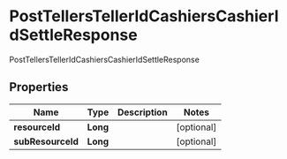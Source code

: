 

# PostTellersTellerIdCashiersCashierIdSettleResponse

PostTellersTellerIdCashiersCashierIdSettleResponse

## Properties

| Name | Type | Description | Notes |
|------------ | ------------- | ------------- | -------------|
|**resourceId** | **Long** |  |  [optional] |
|**subResourceId** | **Long** |  |  [optional] |




